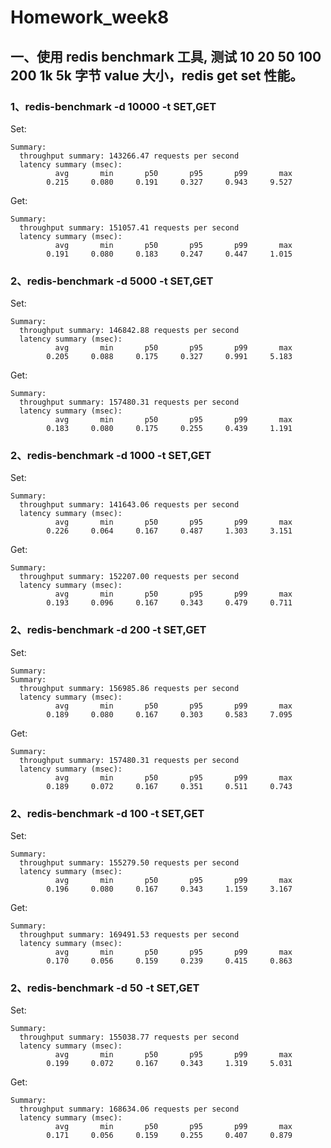 # Homework_week8

## 一、使用 redis benchmark 工具, 测试 10 20 50 100 200 1k 5k 字节 value 大小，redis get set 性能。



### 1、redis-benchmark -d 10000 -t SET,GET

Set:

```shell
Summary:
  throughput summary: 143266.47 requests per second
  latency summary (msec):
          avg       min       p50       p95       p99       max
        0.215     0.080     0.191     0.327     0.943     9.527
```

Get:

```shell
Summary:
  throughput summary: 151057.41 requests per second
  latency summary (msec):
          avg       min       p50       p95       p99       max
        0.191     0.080     0.183     0.247     0.447     1.015
```

### 2、redis-benchmark -d 5000 -t SET,GET

Set:

```shell
Summary:
  throughput summary: 146842.88 requests per second
  latency summary (msec):
          avg       min       p50       p95       p99       max
        0.205     0.088     0.175     0.327     0.991     5.183
```

Get:

```shell
Summary:
  throughput summary: 157480.31 requests per second
  latency summary (msec):
          avg       min       p50       p95       p99       max
        0.183     0.080     0.175     0.255     0.439     1.191
```

### 2、redis-benchmark -d 1000 -t SET,GET

Set:

```shell
Summary:
  throughput summary: 141643.06 requests per second
  latency summary (msec):
          avg       min       p50       p95       p99       max
        0.226     0.064     0.167     0.487     1.303     3.151
```

Get:

```shell
Summary:
  throughput summary: 152207.00 requests per second
  latency summary (msec):
          avg       min       p50       p95       p99       max
        0.193     0.096     0.167     0.343     0.479     0.711
```

### 2、redis-benchmark -d 200 -t SET,GET

Set:

```shell
Summary:
Summary:
  throughput summary: 156985.86 requests per second
  latency summary (msec):
          avg       min       p50       p95       p99       max
        0.189     0.080     0.167     0.303     0.583     7.095
```

Get:

```shell
Summary:
  throughput summary: 157480.31 requests per second
  latency summary (msec):
          avg       min       p50       p95       p99       max
        0.189     0.072     0.167     0.351     0.511     0.743
```

### 2、redis-benchmark -d 100 -t SET,GET

Set:

```shell
Summary:
  throughput summary: 155279.50 requests per second
  latency summary (msec):
          avg       min       p50       p95       p99       max
        0.196     0.080     0.167     0.343     1.159     3.167
```

Get:

```shell
Summary:
  throughput summary: 169491.53 requests per second
  latency summary (msec):
          avg       min       p50       p95       p99       max
        0.170     0.056     0.159     0.239     0.415     0.863
```

### 2、redis-benchmark -d 50 -t SET,GET

Set:

```shell
Summary:
  throughput summary: 155038.77 requests per second
  latency summary (msec):
          avg       min       p50       p95       p99       max
        0.199     0.072     0.167     0.343     1.319     5.031
```

Get:

```shell
Summary:
  throughput summary: 168634.06 requests per second
  latency summary (msec):
          avg       min       p50       p95       p99       max
        0.171     0.056     0.159     0.255     0.407     0.879
```

### 
